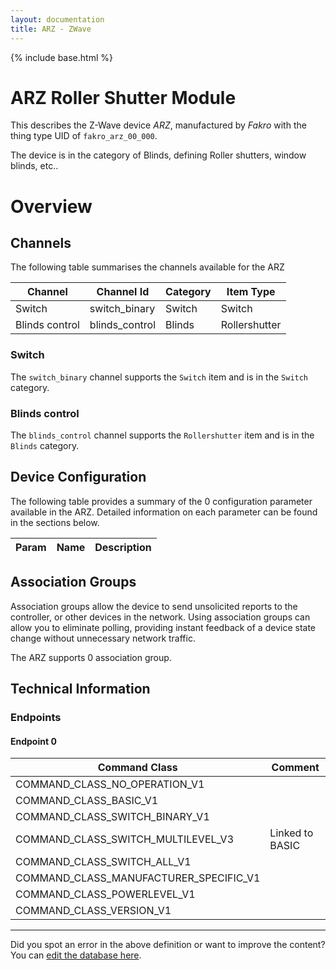 ```yaml
---
layout: documentation
title: ARZ - ZWave
---
```


{% include base.html %}

# ARZ Roller Shutter Module
This describes the Z-Wave device *ARZ*, manufactured by *Fakro* with the thing type UID of ```fakro_arz_00_000```.

The device is in the category of Blinds, defining Roller shutters, window blinds, etc..

# Overview

## Channels
The following table summarises the channels available for the ARZ

| Channel | Channel Id | Category | Item Type |
|---------|------------|----------|-----------|
| Switch | switch_binary | Switch | Switch | 
| Blinds control | blinds_control | Blinds | Rollershutter | 

### Switch
The ```switch_binary``` channel supports the ```Switch``` item and is in the ```Switch``` category.

### Blinds control
The ```blinds_control``` channel supports the ```Rollershutter``` item and is in the ```Blinds``` category.



## Device Configuration
The following table provides a summary of the 0 configuration parameter available in the ARZ.
Detailed information on each parameter can be found in the sections below.

| Param | Name  | Description |
|-------|-------|-------------|

## Association Groups
Association groups allow the device to send unsolicited reports to the controller, or other devices in the network. Using association groups can allow you to eliminate polling, providing instant feedback of a device state change without unnecessary network traffic.

The ARZ supports 0 association group.

## Technical Information

### Endpoints

#### Endpoint 0

| Command Class | Comment |
|---------------|---------|
| COMMAND_CLASS_NO_OPERATION_V1| |
| COMMAND_CLASS_BASIC_V1| |
| COMMAND_CLASS_SWITCH_BINARY_V1| |
| COMMAND_CLASS_SWITCH_MULTILEVEL_V3| Linked to BASIC|
| COMMAND_CLASS_SWITCH_ALL_V1| |
| COMMAND_CLASS_MANUFACTURER_SPECIFIC_V1| |
| COMMAND_CLASS_POWERLEVEL_V1| |
| COMMAND_CLASS_VERSION_V1| |

---

Did you spot an error in the above definition or want to improve the content?
You can [edit the database here](http://www.cd-jackson.com/index.php/zwave/zwave-device-database/zwave-device-list/devicesummary/248).
